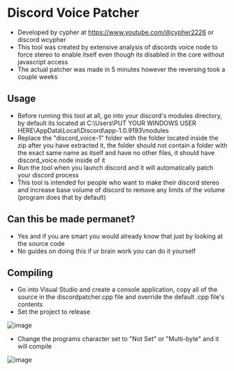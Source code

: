 # Discord Voice Patcher
- Developed by cypher at https://www.youtube.com/@cypher2226 or discord wcypher
- This tool was created by extensive analysis of discords voice node to force stereo to enable itself even though its disabled in the core without javascript access
- The actual patcher was made in 5 minutes however the reversing took a couple weeks

## Usage
- Before running this tool at all, go into your discord's modules directory, by default its located at C:\Users\PUT YOUR WINDOWS USER HERE\AppData\Local\Discord\app-1.0.9193\modules
- Replace the "discord_voice-1" folder with the folder located inside the zip after you have extracted it, the folder should not contain a folder with the exact same name as itself and have no other files, it should have discord_voice.node inside of it
- Run the tool when you launch discord and it will automatically patch your discord process
- This tool is intended for people who want to make their discord stereo and increase base volume of discord to remove any limits of the volume (program does that by default)

## Can this be made permanet?
- Yes and if you are smart you would already know that just by looking at the source code
- No guides on doing this if ur brain work you can do it yourself

## Compiling
- Go into Visual Studio and create a console application, copy all of the source in the discordpatcher.cpp file and override the default .cpp file's contents
- Set the project to release 

![image](https://github.com/user-attachments/assets/4a1df9bc-46d6-4b88-a8b9-69bd38bb09da)
- Change the programs character set to "Not Set" or "Multi-byte" and it will compile

![image](https://github.com/user-attachments/assets/cb442aa5-2e08-42e5-83ae-7de702b01005)
